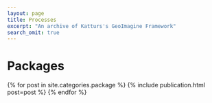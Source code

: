 ```yaml
---
layout: page
title: Processes
excerpt: "An archive of Katturs's GeoImagine Framework"
search_omit: true
---
```


<h1 class='foot-description'></h1>
<h1 class='foot-description'>Packages</h1>

{% for post in site.categories.package %}
      {% include publication.html post=post %}
{% endfor %}  
</ul>
